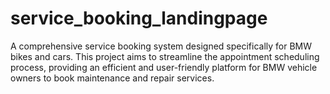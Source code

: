 # service_booking_landingpage
A comprehensive service booking system designed specifically for BMW bikes and cars. This project aims to streamline the appointment scheduling process, providing an efficient and user-friendly platform for BMW vehicle owners to book maintenance and repair services.
